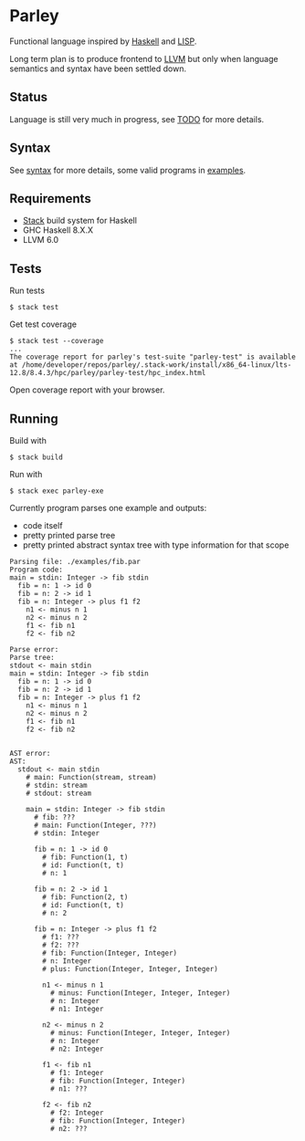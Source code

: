 # Parley

Functional language inspired by [Haskell](https://www.haskell.org/) and [LISP](https://en.wikipedia.org/wiki/Lisp_(programming_language)).

Long term plan is to produce frontend to [LLVM](https://llvm.org/) but only when language semantics and syntax have been settled down.

## Status

Language is still very much in progress, see [TODO](doc/todo.md) for more details.

## Syntax

See [syntax](doc/syntax.md) for more details, some valid programs in [examples](examples/).

## Requirements

- [Stack](https://docs.haskellstack.org/en/stable/README/) build system for Haskell
- GHC Haskell 8.X.X
- LLVM 6.0

## Tests

Run tests
```
$ stack test
```

Get test coverage
```
$ stack test --coverage
...
The coverage report for parley's test-suite "parley-test" is available at /home/developer/repos/parley/.stack-work/install/x86_64-linux/lts-12.8/8.4.3/hpc/parley/parley-test/hpc_index.html
```
Open coverage report with your browser.


## Running

Build with

```
$ stack build
```

Run with

```
$ stack exec parley-exe
```

Currently program parses one example and outputs:
- code itself
- pretty printed parse tree
- pretty printed abstract syntax tree with type information for that scope
```
Parsing file: ./examples/fib.par
Program code:
main = stdin: Integer -> fib stdin
  fib = n: 1 -> id 0
  fib = n: 2 -> id 1
  fib = n: Integer -> plus f1 f2
    n1 <- minus n 1
    n2 <- minus n 2
    f1 <- fib n1
    f2 <- fib n2

Parse error: 
Parse tree:
stdout <- main stdin
main = stdin: Integer -> fib stdin
  fib = n: 1 -> id 0
  fib = n: 2 -> id 1
  fib = n: Integer -> plus f1 f2
    n1 <- minus n 1
    n2 <- minus n 2
    f1 <- fib n1
    f2 <- fib n2


AST error: 
AST:
  stdout <- main stdin
    # main: Function(stream, stream)
    # stdin: stream
    # stdout: stream
  
    main = stdin: Integer -> fib stdin
      # fib: ???
      # main: Function(Integer, ???)
      # stdin: Integer
    
      fib = n: 1 -> id 0
        # fib: Function(1, t)
        # id: Function(t, t)
        # n: 1
    
      fib = n: 2 -> id 1
        # fib: Function(2, t)
        # id: Function(t, t)
        # n: 2
    
      fib = n: Integer -> plus f1 f2
        # f1: ???
        # f2: ???
        # fib: Function(Integer, Integer)
        # n: Integer
        # plus: Function(Integer, Integer, Integer)
      
        n1 <- minus n 1
          # minus: Function(Integer, Integer, Integer)
          # n: Integer
          # n1: Integer
      
        n2 <- minus n 2
          # minus: Function(Integer, Integer, Integer)
          # n: Integer
          # n2: Integer
      
        f1 <- fib n1
          # f1: Integer
          # fib: Function(Integer, Integer)
          # n1: ???
      
        f2 <- fib n2
          # f2: Integer
          # fib: Function(Integer, Integer)
          # n2: ???

```